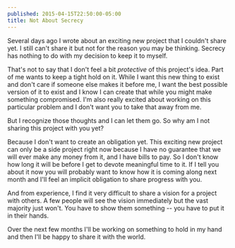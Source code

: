 ```yaml
---
published: 2015-04-15T22:50:00-05:00
title: Not About Secrecy
---
```

Several days ago I wrote about an exciting new project that I couldn't share yet. I still can't share it but not for the reason you may be thinking. Secrecy has nothing to do with my decision to keep it to myself.

That's not to say that I don't feel a bit _protective_ of this project's idea. Part of me wants to keep a tight hold on it. While I want this new thing to exist and don't care if someone else makes it before me, I want the best possible version of it to exist and I know I can create that while you might make something compromised. I'm also really excited about working on this particular problem and I don't want you to take that away from me.

But I recognize those thoughts and I can let them go. So why am I not sharing this project with you yet?

Because I don't want to create an obligation yet. This exciting new project can only be a side project right now because I have no guarantee that we will ever make any money from it, and I have bills to pay. So I don't know how long it will be before I get to devote meaningful time to it. If I tell you about it now you will probably want to know how it is coming along next month and I'll feel an implicit obligation to share progress with you.

And from experience, I find it very difficult to share a vision for a project with others. A few people will see the vision immediately but the vast majority just won't. You have to show them something -- you have to put it in their hands.

Over the next few months I'll be working on something to hold in my hand and then I'll be happy to share it with the world.